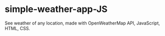 # simple-weather-app-JS
See weather of any location, made with OpenWeatherMap API, JavaScript, HTML, CSS.
